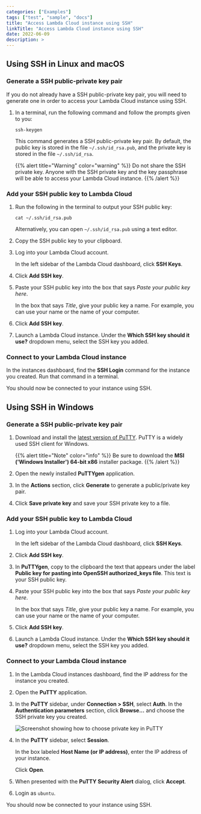 ```yaml
---
categories: ["Examples"]
tags: ["test", "sample", "docs"]
title: "Access Lambda Cloud instance using SSH"
linkTitle: "Access Lambda Cloud instance using SSH"
date: 2022-06-09
description: >
---
```


## Using SSH in Linux and macOS

### Generate a SSH public-private key pair

If you do not already have a SSH public-private key pair, you will need to
generate one in order to access your Lambda Cloud instance using SSH.

1. In a terminal, run the following command and follow the prompts given to
   you:

       ssh-keygen

   This command generates a SSH public-private key pair. By default, the
   public key is stored in the file `~/.ssh/id_rsa.pub`, and the private key
   is stored in the file `~/.ssh/id_rsa`.

   {{% alert title="Warning" color="warning" %}}
   Do not share the SSH private key. Anyone with the SSH private key and the
   key passphrase will be able to access your Lambda Cloud instance.
   {{% /alert %}}

### Add your SSH public key to Lambda Cloud

1. Run the following in the terminal to output your SSH public key:

       cat ~/.ssh/id_rsa.pub

   Alternatively, you can open `~/.ssh/id_rsa.pub` using a text editor.

1. Copy the SSH public key to your clipboard.

1. Log into your Lambda Cloud account.

   In the left sidebar of the Lambda Cloud dashboard, click **SSH Keys**.

1. Click **Add SSH key**.

1. Paste your SSH public key into the box that says _Paste your public key
   here_.

   In the box that says _Title_, give your public key a name. For example, you
   can use your name or the name of your computer.

1. Click **Add SSH key**.

1. Launch a Lambda Cloud instance. Under the **Which SSH key should it use?**
   dropdown menu, select the SSH key you added.

### Connect to your Lambda Cloud instance

In the instances dashboard, find the **SSH Login** command for the instance
you created. Run that command in a terminal.

You should now be connected to your instance using SSH.

## Using SSH in Windows

### Generate a SSH public-private key pair

1. Download and install the
   [latest version of PuTTY](https://www.chiark.greenend.org.uk/~sgtatham/putty/latest.html).
   PuTTY is a widely used SSH client for Windows.

   {{% alert title="Note" color="info" %}}
   Be sure to download the **MSI ('Windows Installer') 64-bit x86**
   installer package.
   {{% /alert %}}

1. Open the newly installed **PuTTYgen** application.

1. In the **Actions** section, click **Generate** to generate a public/private
   key pair.

1. Click **Save private key** and save your SSH private key to a file.

### Add your SSH public key to Lambda Cloud

1. Log into your Lambda Cloud account.

   In the left sidebar of the Lambda Cloud dashboard, click **SSH Keys**.

1. Click **Add SSH key**.

1. In **PuTTYgen**, copy to the clipboard the text that appears under the
   label **Public key for pasting into OpenSSH authorized_keys file**. This
   text is your SSH public key.

1. Paste your SSH public key into the box that says _Paste your public key
   here_.

   In the box that says _Title_, give your public key a name. For example, you
   can use your name or the name of your computer.

1. Click **Add SSH key**.

1. Launch a Lambda Cloud instance. Under the **Which SSH key should it use?**
   dropdown menu, select the SSH key you added.

### Connect to your Lambda Cloud instance

1. In the Lambda Cloud instances dashboard, find the IP address for the
   instance you created.

1. Open the **PuTTY** application.

1. In the **PuTTY** sidebar, under **Connection > SSH**, select **Auth**. In
   the **Authentication parameters** section, click **Browse...** and choose
   the SSH private key you created.

   ![Screenshot showing how to choose private key in PuTTY](/lambda-demo/docs/getting-started/ssh-into-cloud-instance/putty-choose-private-key.png)

1. In the **PuTTY** sidebar, select **Session**.

   In the box labeled **Host Name (or IP address)**, enter the IP address of
   your instance.

   Click **Open**.

1. When presented with the **PuTTY Security Alert** dialog, click **Accept**.

1. Login as `ubuntu`.

You should now be connected to your instance using SSH.
